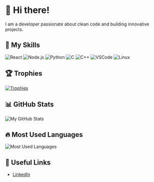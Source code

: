 # 👋 Hi there!

I am a developer passionate about clean code and building innovative projects.

## 🌟 My Skills
![React](https://img.shields.io/badge/-React-blue?style=flat&logo=react)
![Node.js](https://img.shields.io/badge/-Node.js-green?style=flat&logo=node.js)
![Python](https://img.shields.io/badge/-Python-yellow?style=flat&logo=python)
![C](https://img.shields.io/badge/-C-00599C?style=flat&logo=c)
![C++](https://img.shields.io/badge/-C++-00599C?style=flat&logo=c%2B%2B)
![VSCode](https://img.shields.io/badge/Editor-VSCode-blue?style=flat&logo=visual-studio-code)
![Linux](https://img.shields.io/badge/OS-Linux-yellow?style=flat&logo=linux)

## 🏆 Trophies
[![Trophies](https://github-profile-trophy.vercel.app/?username=walidbenf&theme=merko)](https://github.com/ryo-ma/github-profile-trophy)

## 📊 GitHub Stats
![My GitHub Stats](https://github-readme-stats.vercel.app/api?username=walidbenf&show_icons=true&theme=merko)

## 🔥 Most Used Languages
![Most Used Languages](https://github-readme-stats.vercel.app/api/top-langs/?username=walidbenf&layout=compact&theme=merko)

## 🔗 Useful Links
- [LinkedIn](https://www.linkedin.com/in/walid-ben-farhat-a03497187/)
